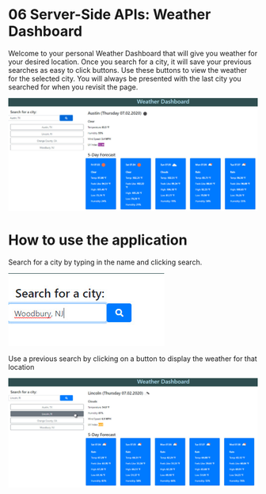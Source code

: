 # 06 Server-Side APIs: Weather Dashboard

Welcome to your personal Weather Dashboard that will give you weather for your desired location. Once you search for a city, it will save your previous searches as easy to click buttons. Use these buttons to view the weather for the selected city. You will always be presented with the last city you searched for when you revisit the page.

![weather dashboard](./assets/imgs/weather-dashboard.jpg)


# How to use the application

Search for a city by typing in the name and clicking search.

![city search](./assets/imgs/city-search.jpg)

Use a previous search by clicking on a button to display the weather for that location

![previous city search](./assets/imgs/view-previous-search.jpg)
